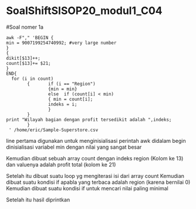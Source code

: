 # SoalShiftSISOP20_modul1_C04

#Soal nomer 1a
```
awk -F"," 'BEGIN {
min = 9007199254740992; #very large number
}
{
dikit[$13]++;
count[$13]+= $21;
}
END{ 
  for (i in count)
        {       if (i == "Region")
                {min = min}
                else  if (count[i] < min)
                { min = count[i];
                indeks = i;
                }
        }
print "Wilayah bagian dengan profit tersedikit adalah ",indeks;
        }
 ' /home/eric/Sample-Superstore.csv
```
line pertama digunakan untuk menginisialisasi perintah awk
didalam begin dinisialisasi variabel min dengan nilai yang sangat besar

Kemudian dibuat sebuah array count dengan indeks region (Kolom ke 13) dan valuenya adalah profit total (kolom ke 21)

Setelah itu dibuat suatu loop yg mengiterasi isi dari array count
Kemudian dibuat suatu kondisi if apabla yang terbaca adalah region (karena bernilai 0)
Kemudian dibuat suatu kondisi if untuk mencari nilai paling minimal

Setelah itu hasil diprintkan


#


